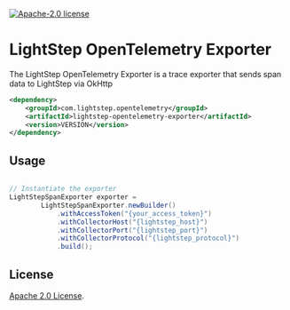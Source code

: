 [![Apache-2.0 license](https://img.shields.io/badge/license-Apache%202.0-blue.svg)](https://opensource.org/licenses/Apache-2.0)

# LightStep OpenTelemetry Exporter

The LightStep OpenTelemetry Exporter is a trace exporter that sends span data to LightStep via OkHttp

```xml
<dependency>
    <groupId>com.lightstep.opentelemetry</groupId>
    <artifactId>lightstep-opentelemetry-exporter</artifactId>
    <version>VERSION</version>
</dependency>
```

## Usage
```java

// Instantiate the exporter
LightStepSpanExporter exporter =
        LightStepSpanExporter.newBuilder()
            .withAccessToken("{your_access_token}")
            .withCollectorHost("{lightstep_host}")
            .withCollectorPort("{lightstep_port}")
            .withCollectorProtocol("{lightstep_protocol}")
            .build();
```

## License

[Apache 2.0 License](./LICENSE).
